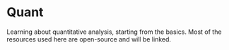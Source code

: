 # Quant
Learning about quantitative analysis, starting from the basics. Most of the resources used here are open-source and will be linked. 
